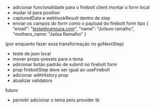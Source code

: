 * adicionar funcionalidade para o firebolt client montar o form local
* mudar id para position
* capturedData e webhookResult dentro de step
* enviar os campos do form como o payload do firebolt form tipo
{
  "email": "teste@cenoura.com",
  "name": "Joilson ramalho",
  "mothers_name: "Jailsa Ramalho"
}

(por enquanto fazer essa transformação no goNextStep)


* teste de json local
* mover props-presets para o tema
* adicionar botão padrão de submit no firebolt form
* prop fireboltStep deve ser igual ao useFirebolt
* adicionar withHistory prop
* atualizar validators


futuro
* permitir adicionar o tema pelo provider tb

